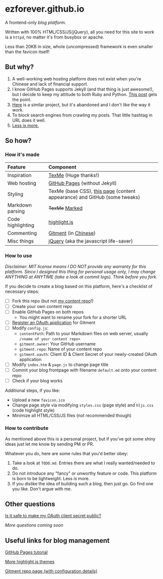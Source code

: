 # ezforever.github.io
A frontend-only *blog platform*.

Written with 100% HTML/CSS/JS(jQuery), all you need for this site to work is a `httpd`, no matter it's from busybox or apache.

Less than 20KB in size, whole (uncompressed) framework is even smaller than the favicon itself!

## But why?
1. A well-working web hosting platform does not exist when you're Chinese and lack of financial support.
2. I know GitHub Pages supports Jekyll (and that thing is just awesome!), but I decide to keep my attitude to both Ruby and Python. [This post](https://www.hackerfactor.com/blog/index.php?/archives/825-8-Reasons-Python-Sucks.html) gets the point.
3. [Here](https://github.com/hugcoday/hugcoday.github.com) is a similar project, but it's abandoned and I don't like the way it work.
4. To block search engines from crawling my posts. That little hashtag in URL does it well.
5. [Less is more.](https://motherfuckingwebsite.com/)

## So how?

### How it's made
| Feature  | Component |
| :------- | :-------- |
| Inspiration | [TexMe][1] (Huge thanks!) |
| Web hosting | [GitHub Pages][2] (without Jekyll) |
| Styling | TexMe (base CSS), [this page][3] (content appearance) and GitHub (some tweaks) |
| Markdown parsing | ~~TexMe~~ [Marked][4] |
| Code highlighting | [highlight.js][5] |
| Commenting | [Gitment][6] (in [Chinese][7]) |
| Misc things | [jQuery][N] (aka the javascript life-saver) |

[1]: https://github.com/susam/texme
[2]: https://pages.github.com/
[3]: http://scp-wiki-cn.wikidot.com/component:ar-theme
[4]: https://marked.js.org/
[5]: https://highlightjs.org/
[6]: https://github.com/imsun/gitment
[7]: https://github.com/ezforever/gitment-mod
[N]: https://jquery.com/

### How to use
*Disclaimer: MIT license means I DO NOT provide any warranty for this platform. Since I designed this thing for personal usage only, I may change ANYTHING at ANYTIME (take a look at commit logs). Think before you fork.*

If you decide to create a blog based on this platform, here's a checklist of necessary steps:
- [ ] Fork this repo (but not [my content repo](https://github.com/EZForever/blog)!)
- [ ] Create your own content repo
- [ ] Enable GitHub Pages on both repos
  - You might want to rename your fork for a shorter URL
- [ ] [Register an OAuth application](https://github.com/settings/applications/new) for Gitment
- [ ] Modify `config.js`:
  - `contentPath`: Path to your Markdown files on web server, usually `/<name of your content repo>`
  - `gitment.owner`: Your GitHub username
  - `gitment.repo`: Name of your content repo
  - `gitment.oauth`: Client ID & Client Secret of your newly-created OAuth application
- [ ] Modify `index.htm` & `page.js` to change page title
- [ ] Commit your blog frontpage with filename `default.md` onto your content repo
- [ ] Check if your blog works

Additional steps, if you like:
- Upload a new `favicon.ico`
- Change page style via modifying `styles.css` (page style) and `hljs.css` (code highlight style)
- Minimize all HTML/CSS/JS files (not recommended though)

### How to contribute
As mentioned above this is a personal project, but if you've got some shiny ideas just let me know by sending PM or PR.

Whatever you do, here are some rules that you'd better obey:
1. Take a look at `TODO.md`. Entries there are what I really wanted/needed to do.
2. Do not introduce any "fancy" or unworthy feature or code. This platform is born to be lightweight. Less *is* more.
3. If you dislike the idea of building such a blog, then just go. Go find one you like. Don't argue with me.

## Other questions
[Is it safe to make my OAuth client secret public?](https://github.com/imsun/gitment#about-security)

*More questions coming soon*

## Useful links for blog management
[GitHub Pages tutorial](https://help.github.com/en/categories/github-pages-basics)

[More highlight.js themes](https://github.com/highlightjs/highlight.js/tree/master/src/styles)

[Gitment repo page (with configuration details)][5]


